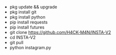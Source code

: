 * pkg update && upgrade
* pkg install git
* pkg install python
* pip install requests
* pip install futures
* git clone https://github.com/H4CK-M4N/INSTA-V2
* cd INSTA-V2
* git pull
* python instagram.py

